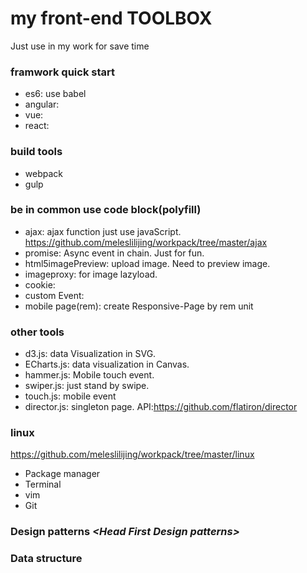 # my front-end TOOLBOX
>
Just use in my work for save time

### framwork quick start
- es6: use babel
- angular:
- vue:
- react:

### build tools
- webpack
- gulp

### be in common use code block(polyfill)
- ajax: ajax function just use javaScript. https://github.com/meleslilijing/workpack/tree/master/ajax
- promise: Async event in chain. Just for fun.
- html5imagePreview: upload image. Need to preview image.
- imageproxy: for image lazyload.
- cookie:
- custom Event: 
- mobile page(rem): create Responsive-Page by rem unit

### other tools
- d3.js: data Visualization in SVG.
- ECharts.js: data visualization in Canvas.
- hammer.js: Mobile touch event.
- swiper.js: just stand by swipe.
- touch.js: mobile event
- director.js: singleton page.  API:https://github.com/flatiron/director

### linux 

https://github.com/meleslilijing/workpack/tree/master/linux

- Package manager
- Terminal
- vim
- Git


### Design patterns *\<Head First Design patterns\>*



### Data structure
